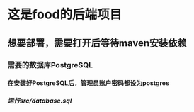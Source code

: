 # 这是food的后端项目
## 想要部署，需要打开后等待maven安装依赖
### 需要的数据库PostgreSQL
#### 在安装好PostgreSQL后，管理员账户密码都设为postgres
##### 运行src/database.sql